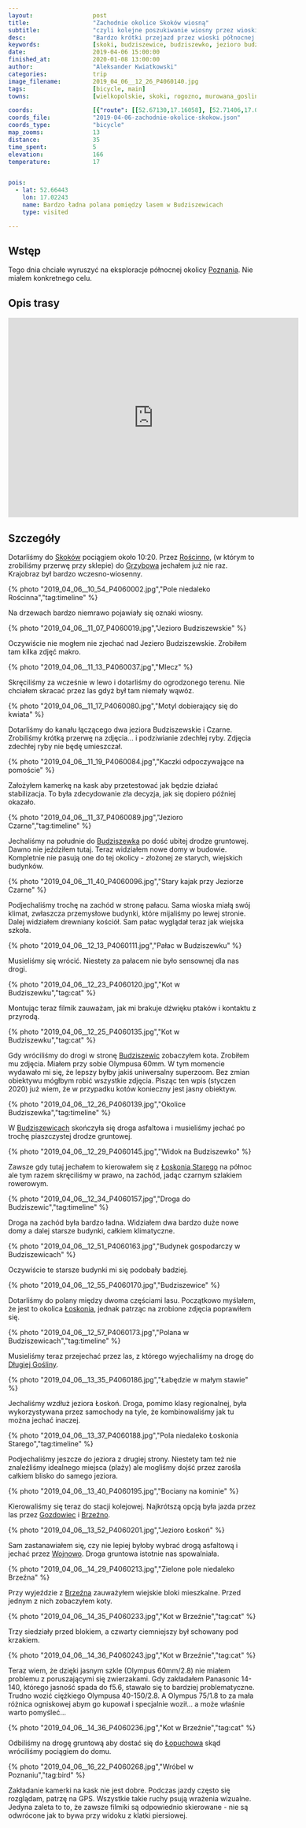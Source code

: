 ```yaml
---
layout:                 post
title:                  "Zachodnie okolice Skoków wiosną"
subtitle:               "czyli kolejne poszukiwanie wiosny przez wioski północnej Wielkopolski"
desc:                   "Bardzo krótki przejazd przez wioski północnej Wielkopolski w poszukiwaniu wiosny. Wiosny nie znalazłem, ale znalazłem koty i zrozumiałem, że warto wozić dodatkowy obiektyw na koty."
keywords:               [skoki, budziszewice, budziszewko, jezioro budziszewskie, wojnowo, łopuchowo]
date:                   2019-04-06 15:00:00
finished_at:            2020-01-08 13:00:00
author:                 "Aleksander Kwiatkowski"
categories:             trip
image_filename:         2019_04_06__12_26_P4060140.jpg
tags:                   [bicycle, main]
towns:                  [wielkopolskie, skoki, rogozno, murowana_goslina]

coords:                 [{"route": [[52.67130,17.16058], [52.71406,17.09415], [52.69414,17.07063], [52.67072,17.06153], [52.66947,17.02754], [52.64094,17.03527], [52.63375,17.10685], [52.61291,17.09312]], "type": "bicycle"}]
coords_file:            "2019-04-06-zachodnie-okolice-skokow.json"
coords_type:            "bicycle"
map_zooms:              13
distance:               35
time_spent:             5
elevation:              166
temperature:            17


pois:
  - lat: 52.66443
    lon: 17.02243
    name: Bardzo ładna polana pomiędzy lasem w Budziszewicach
    type: visited

---
```


[wiki-skoki]: https://pl.wikipedia.org/wiki/Skoki_(powiat_w%C4%85growiecki)
[wiki-roscinno]: https://pl.wikipedia.org/wiki/Ro%C5%9Bcinno
[wiki-grzybowo]: https://pl.wikipedia.org/wiki/Grzybowo_(powiat_w%C4%85growiecki)
[wiki-budziszewko]: https://pl.wikipedia.org/wiki/Budziszewko
[wiki-budziszewice]: https://pl.wikipedia.org/wiki/Budziszewice_(wojew%C3%B3dztwo_wielkopolskie)
[wiki-loskon-stary]: https://pl.wikipedia.org/wiki/%C5%81osko%C5%84_Stary
[wiki-loskon]: https://pl.wikipedia.org/wiki/%C5%81osko%C5%84_(osada_le%C5%9Bna)
[wiki-dluga-goslina]: https://pl.wikipedia.org/wiki/D%C5%82uga_Go%C5%9Blina
[wiki-gozdowiec]: https://pl.wikipedia.org/wiki/Gozdowiec
[wiki-brzezno]: https://pl.wikipedia.org/wiki/Brze%C5%BAno_(powiat_w%C4%85growiecki)
[wiki-wojnowo]: https://pl.wikipedia.org/wiki/Wojnowo_(wojew%C3%B3dztwo_wielkopolskie)
[wiki-lopuchowo]: https://pl.wikipedia.org/wiki/%C5%81opuchowo_(wojew%C3%B3dztwo_wielkopolskie)
[wiki-poznan]: https://pl.wikipedia.org/wiki/Pozna%C5%84

## Wstęp

Tego dnia chciałe wyruszyć na eksploracje północnej okolicy [Poznania][wiki-poznan].
Nie miałem konkretnego celu.

## Opis trasy

<iframe height='405' width='590' frameborder='0' allowtransparency='true' scrolling='no' src='https://www.strava.com/activities/2269901861/embed/bd5fe118945cf74925a5a6688c876746b103b57b'></iframe>

## Szczegóły

Dotarliśmy do [Skoków][wiki-skoki] pociągiem około 10:20. Przez [Rościnno][wiki-roscinno],
(w którym to zrobiliśmy przerwę przy sklepie)
do [Grzybowa][wiki-grzybowo] jechałem już nie raz. Krajobraz był bardzo
wczesno-wiosenny.

{% photo "2019_04_06__10_54_P4060002.jpg","Pole niedaleko Rościnna","tag:timeline" %}

Na drzewach bardzo niemrawo pojawiały się oznaki wiosny.

{% photo "2019_04_06__11_07_P4060019.jpg","Jezioro Budziszewskie" %}

Oczywiście nie mogłem nie zjechać nad Jeziero Budziszewskie. Zrobiłem tam
kilka zdjęć makro.

{% photo "2019_04_06__11_13_P4060037.jpg","Mlecz" %}

Skręciliśmy za wcześnie w lewo i dotarliśmy do ogrodzonego terenu. Nie chciałem skracać
przez las gdyż był tam niemały wąwóz.

{% photo "2019_04_06__11_17_P4060080.jpg","Motyl dobierający się do kwiata" %}

Dotarliśmy do kanału łączącego dwa jeziora Budziszewskie i Czarne. Zrobiliśmy krótką przerwę
na zdjęcia... i podziwianie zdechłej ryby. Zdjęcia zdechłej ryby nie będę umieszczał.

{% photo "2019_04_06__11_19_P4060084.jpg","Kaczki odpoczywające na pomoście" %}

Założyłem kamerkę na kask aby przetestować jak będzie działać stabilizacja.
To była zdecydowanie zła decyzja, jak się dopiero później okazało.

{% photo "2019_04_06__11_37_P4060089.jpg","Jezioro Czarne","tag:timeline" %}

Jechaliśmy na południe do [Budziszewka][wiki-budziszewko] po dość ubitej drodze
gruntowej. Dawno nie jeździłem tutaj. Teraz widziałem nowe domy w budowie.
Kompletnie nie pasują one do tej okolicy - złożonej ze starych, wiejskich budynków.

{% photo "2019_04_06__11_40_P4060096.jpg","Stary kajak przy Jeziorze Czarne" %}

Podjechaliśmy trochę na zachód w stronę pałacu. Sama wioska miałą swój klimat,
zwłaszcza przemysłowe budynki, które mijaliśmy po lewej stronie.
Dalej widziałem drewniany kościół. Sam pałac wyglądał teraz jak wiejska szkoła.

{% photo "2019_04_06__12_13_P4060111.jpg","Pałac w Budziszewku" %}

Musieliśmy się wrócić. Niestety za pałacem nie było sensownej dla nas drogi.

{% photo "2019_04_06__12_23_P4060120.jpg","Kot w Budziszewku","tag:cat" %}

Montując teraz filmik zauważam, jak mi brakuje dźwięku ptaków i kontaktu
z przyrodą.

{% photo "2019_04_06__12_25_P4060135.jpg","Kot w Budziszewku","tag:cat" %}

Gdy wróciliśmy do drogi w stronę [Budziszewic][wiki-budziszewice]
zobaczyłem kota. Zrobiłem mu zdjęcia. Miałem przy sobie Olympusa 60mm.
W tym momencie wydawało mi się, że lepszy byłby jakiś uniwersalny superzoom.
Bez zmian obiektywu mógłbym robić wszystkie zdjęcia. Pisząc ten wpis
(styczen 2020) już wiem, że w przypadku kotów konieczny jest jasny obiektyw.

{% photo "2019_04_06__12_26_P4060139.jpg","Okolice Budziszewka","tag:timeline" %}

W [Budziszewicach][wiki-budziszewice] skończyła się droga asfaltowa i musieliśmy
jechać po trochę piaszczystej drodze gruntowej.

{% photo "2019_04_06__12_29_P4060145.jpg","Widok na Budziszewko" %}

Zawsze gdy tutaj jechałem to kierowałem się z [Łoskonia Starego][wiki-loskon-stary]
na północ ale tym razem skręciliśmy w prawo, na zachód,
jadąc czarnym szlakiem rowerowym.

{% photo "2019_04_06__12_34_P4060157.jpg","Droga do Budziszewic","tag:timeline" %}

Droga na zachód była bardzo ładna. Widziałem dwa bardzo duże nowe domy a dalej
starsze budynki, całkiem klimatyczne.

{% photo "2019_04_06__12_51_P4060163.jpg","Budynek gospodarczy w Budziszewicach" %}

Oczywiście te starsze budynki mi się
podobały badziej.

{% photo "2019_04_06__12_55_P4060170.jpg","Budziszewice" %}

Dotarliśmy do polany między dwoma częściami lasu. Początkowo myślałem, że jest to
okolica [Łoskonia][wiki-loskon], jednak patrząc na zrobione zdjęcia poprawiłem
się.

{% photo "2019_04_06__12_57_P4060173.jpg","Polana w Budziszewicach","tag:timeline" %}

Musieliśmy teraz przejechać przez las, z którego wyjechaliśmy na drogę do
[Długiej Gośliny][wiki-dluga-goslina].

{% photo "2019_04_06__13_35_P4060186.jpg","Łabędzie w małym stawie" %}

Jechaliśmy wzdłuż jeziora Łoskoń. Droga, pomimo klasy regionalnej, była
wykorzystywana przez samochody na tyle, że kombinowaliśmy jak tu można
jechać inaczej.

{% photo "2019_04_06__13_37_P4060188.jpg","Pola niedaleko Łoskonia Starego","tag:timeline" %}

Podjechaliśmy jeszcze do jeziora z drugiej strony. Niestety tam też nie
znaleźliśmy idealnego miejsca (plaży) ale mogliśmy dojść
przez zarośla całkiem blisko do samego jeziora.

{% photo "2019_04_06__13_40_P4060195.jpg","Bociany na kominie" %}

Kierowaliśmy się teraz do stacji kolejowej. Najkrótszą opcją była jazda przez
las przez [Gozdowiec][wiki-gozdowiec] i [Brzeźno][wiki-brzezno].

{% photo "2019_04_06__13_52_P4060201.jpg","Jezioro Łoskoń" %}

Sam zastanawiałem
się, czy nie lepiej byłoby wybrać drogą asfaltową i jechać
przez [Wojnowo][wiki-wojnowo]. Droga gruntowa istotnie nas spowalniała.

{% photo "2019_04_06__14_29_P4060213.jpg","Zielone pole niedaleko Brzeźna" %}

Przy wyjeździe z [Brzeźna][wiki-brzezno] zauważyłem wiejskie bloki mieszkalne.
Przed jednym z nich zobaczyłem koty.

{% photo "2019_04_06__14_35_P4060233.jpg","Kot w Brzeźnie","tag:cat" %}

Trzy siedziały przed blokiem, a czwarty ciemniejszy był schowany pod krzakiem.

{% photo "2019_04_06__14_36_P4060243.jpg","Kot w Brzeźnie","tag:cat" %}

Teraz wiem, że dzięki jasnym szkle (Olympus 60mm/2.8) nie miałem problemu
z poruszającymi się zwierzakami. Gdy zakładałem Panasonic 14-140, którego jasność
spada do f5.6, stawało się to bardziej problematyczne. Trudno wozić
ciężkiego Olympusa 40-150/2.8. A Olympus 75/1.8 to za mała różnica ogniskowej abym go kupował
i specjalnie woził... a może właśnie warto pomyśleć...

{% photo "2019_04_06__14_36_P4060236.jpg","Kot w Brzeźnie","tag:cat" %}

Odbiliśmy na drogę gruntową aby dostać się do [Łopuchowa][wiki-lopuchowo]
skąd wróciliśmy pociągiem do domu.

{% photo "2019_04_06__16_22_P4060268.jpg","Wróbel w Poznaniu","tag:bird" %}

Zakładanie kamerki na kask nie jest dobre. Podczas jazdy często się rozglądam,
patrzę na GPS. Wszystkie takie ruchy psują wrażenia wizualne. Jedyna zaleta to to,
że zawsze filmiki są odpowiednio skierowane - nie są odwrócone jak to bywa
przy widoku z klatki piersiowej.
